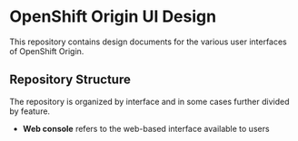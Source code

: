 OpenShift Origin UI Design
==========================

This repository contains design documents for the various user interfaces of OpenShift Origin.

Repository Structure
--------------------

The repository is organized by interface and in some cases further divided by feature.

- **Web console** refers to the web-based interface available to users
